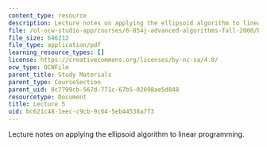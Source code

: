 ```yaml
---
content_type: resource
description: Lecture notes on applying the ellipsoid algorithm to linear programming.
file: /ol-ocw-studio-app/courses/6-854j-advanced-algorithms-fall-2008/bc621c481eecc9cb9c645eb44538a7f3_lect9_26.pdf
file_size: 646212
file_type: application/pdf
learning_resource_types: []
license: https://creativecommons.org/licenses/by-nc-sa/4.0/
ocw_type: OCWFile
parent_title: Study Materials
parent_type: CourseSection
parent_uid: 0c7799cb-567d-771c-67b5-02098ae5d848
resourcetype: Document
title: Lecture 5
uid: bc621c48-1eec-c9cb-9c64-5eb44538a7f3
---
```

Lecture notes on applying the ellipsoid algorithm to linear programming.
